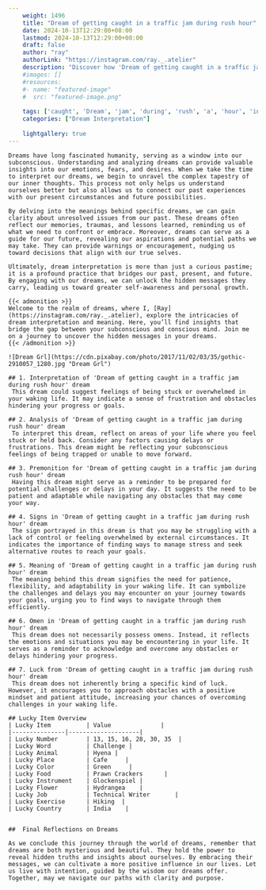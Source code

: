 ```yaml
---
    weight: 1496
    title: "Dream of getting caught in a traffic jam during rush hour"  # Assuming 'title' column exists
    date: 2024-10-13T12:29:00+08:00
    lastmod: 2024-10-13T12:29:00+08:00
    draft: false
    author: "ray"
    authorLink: "https://instagram.com/ray._.atelier"
    description: "Discover how 'Dream of getting caught in a traffic jam during rush hour' can interpret your future and uncover its significant meanings in your life."
    #images: []
    #resources:
    #- name: "featured-image"
    #  src: "featured-image.png"
    
    tags: ['caught', 'Dream', 'jam', 'during', 'rush', 'a', 'hour', 'in', 'of', 'getting', 'traffic']
    categories: ["Dream Interpretation"]
    
    lightgallery: true
---
```

    
    Dreams have long fascinated humanity, serving as a window into our subconscious. Understanding and analyzing dreams can provide valuable insights into our emotions, fears, and desires. When we take the time to interpret our dreams, we begin to unravel the complex tapestry of our inner thoughts. This process not only helps us understand ourselves better but also allows us to connect our past experiences with our present circumstances and future possibilities.
    
    By delving into the meanings behind specific dreams, we can gain clarity about unresolved issues from our past. These dreams often reflect our memories, traumas, and lessons learned, reminding us of what we need to confront or embrace. Moreover, dreams can serve as a guide for our future, revealing our aspirations and potential paths we may take. They can provide warnings or encouragement, nudging us toward decisions that align with our true selves.
    
    Ultimately, dream interpretation is more than just a curious pastime; it is a profound practice that bridges our past, present, and future. By engaging with our dreams, we can unlock the hidden messages they carry, leading us toward greater self-awareness and personal growth.
    
    {{< admonition >}}
    Welcome to the realm of dreams, where I, [Ray](https://instagram.com/ray._.atelier), explore the intricacies of dream interpretation and meaning. Here, you’ll find insights that bridge the gap between your subconscious and conscious mind. Join me on a journey to uncover the hidden messages in your dreams.
    {{< /admonition >}}
    
    ![Dream Grl](https://cdn.pixabay.com/photo/2017/11/02/03/35/gothic-2910057_1280.jpg "Dream Grl")
    
    ## 1. Interpretation of 'Dream of getting caught in a traffic jam during rush hour' dream
     This dream could suggest feelings of being stuck or overwhelmed in your waking life. It may indicate a sense of frustration and obstacles hindering your progress or goals.
    
    ## 2. Analysis of 'Dream of getting caught in a traffic jam during rush hour' dream
     To interpret this dream, reflect on areas of your life where you feel stuck or held back. Consider any factors causing delays or frustrations. This dream might be reflecting your subconscious feelings of being trapped or unable to move forward.
    
    ## 3. Premonition for 'Dream of getting caught in a traffic jam during rush hour' dream
     Having this dream might serve as a reminder to be prepared for potential challenges or delays in your day. It suggests the need to be patient and adaptable while navigating any obstacles that may come your way.
    
    ## 4. Signs in 'Dream of getting caught in a traffic jam during rush hour' dream
     The sign portrayed in this dream is that you may be struggling with a lack of control or feeling overwhelmed by external circumstances. It indicates the importance of finding ways to manage stress and seek alternative routes to reach your goals.
    
    ## 5. Meaning of 'Dream of getting caught in a traffic jam during rush hour' dream
     The meaning behind this dream signifies the need for patience, flexibility, and adaptability in your waking life. It can symbolize the challenges and delays you may encounter on your journey towards your goals, urging you to find ways to navigate through them efficiently.
    
    ## 6. Omen in 'Dream of getting caught in a traffic jam during rush hour' dream
     This dream does not necessarily possess omens. Instead, it reflects the emotions and situations you may be encountering in your life. It serves as a reminder to acknowledge and overcome any obstacles or delays hindering your progress.
    
    ## 7. Luck from 'Dream of getting caught in a traffic jam during rush hour' dream
     This dream does not inherently bring a specific kind of luck. However, it encourages you to approach obstacles with a positive mindset and patient attitude, increasing your chances of overcoming challenges in your waking life.
    
    ## Lucky Item Overview
    | Lucky Item          | Value              |
    |---------------|--------------------|
    | Lucky Number        | 13, 15, 16, 28, 30, 35  |
    | Lucky Word          | Challenge |
    | Lucky Animal        | Hyena |
    | Lucky Place         | Cafe     |
    | Lucky Color         | Green     |
    | Lucky Food          | Prawn Crackers      |
    | Lucky Instrument    | Glockenspiel |
    | Lucky Flower        | Hydrangea    |
    | Lucky Job           | Technical Writer       |
    | Lucky Exercise      | Hiking  |
    | Lucky Country       | India    |
    
    
    ##  Final Reflections on Dreams
    
    As we conclude this journey through the world of dreams, remember that dreams are both mysterious and beautiful. They hold the power to reveal hidden truths and insights about ourselves. By embracing their messages, we can cultivate a more positive influence in our lives. Let us live with intention, guided by the wisdom our dreams offer. Together, may we navigate our paths with clarity and purpose.
    